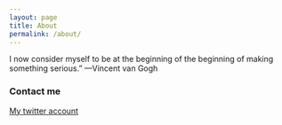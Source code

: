 ```yaml
---
layout: page
title: About
permalink: /about/
---
```


I now consider myself to be at the beginning of the beginning of making something serious.” —Vincent van Gogh 

### Contact me

[My twitter account](https://www.twitter.com/Alister55318776)
